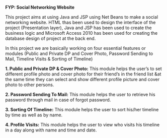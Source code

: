 ****FYP: Social Networking Website****

This project aims at using Java and JSP using Net Beans to make a social networking website. HTML thas been used to design the interface of the project (Presentation layer), Java and JSP has been used to create the business logic and Microsoft Access 2010 has been used for creating the database design of project at the back end.


In this project we are basically working on four essential features or modules (Public and Private DP and Cover Photo, Password Sending to Mail, Timeline Visits & Sorting of Timeline)

**1. Public and Private DP & Cover Photo:**
This module helps the user’s to set different profile photo and cover photo for their friend’s in the friend list &at the same time they can select and show different profile picture and cover photo to other persons.

**2.  Password Sending To Mail:** 
This module helps the user to retrieve his password through mail in case of forgot password.

**3.  Sorting Of Timeline:**
This module helps the user to sort his/her timeline by time as well as by name.

**4.  Profile Visits:**
This module helps the user to view who visits his timeline in a day along with name and time and date.
